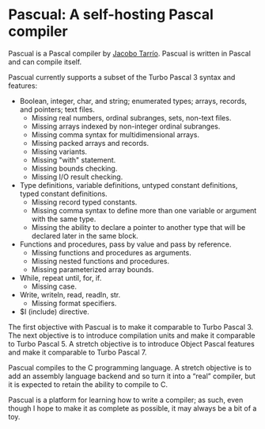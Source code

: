 # Pascual: A self-hosting Pascal compiler

Pascual is a Pascal compiler by [Jacobo Tarrío](https://jacobo.tarrio.org). Pascual is written in Pascal and can compile itself.

Pascual currently supports a subset of the Turbo Pascal 3 syntax and features:

* Boolean, integer, char, and string; enumerated types; arrays, records, and pointers; text files.
    * Missing real numbers, ordinal subranges, sets, non-text files.
    * Missing arrays indexed by non-integer ordinal subranges.
    * Missing comma syntax for multidimensional arrays.
    * Missing packed arrays and records.
    * Missing variants.
    * Missing "with" statement.
    * Missing bounds checking.
    * Missing I/O result checking.
* Type definitions, variable definitions, untyped constant definitions, typed constant definitions.
    * Missing record typed constants.
    * Missing comma syntax to define more than one variable or argument with the same type.
    * Missing the ability to declare a pointer to another type that will be declared later in the same block.
* Functions and procedures, pass by value and pass by reference.
    * Missing functions and procedures as arguments.
    * Missing nested functions and procedures.
    * Missing parameterized array bounds.
* While, repeat until, for, if.
    * Missing case.
* Write, writeln, read, readln, str.
    * Missing format specifiers.
* $I (include) directive.

The first objective with Pascual is to make it comparable to Turbo Pascal 3. The next objective is to introduce compilation units and make it comparable to Turbo Pascal 5. A stretch objective is to introduce Object Pascal features and make it comparable to Turbo Pascal 7.

Pascual compiles to the C programming language. A stretch objective is to add an assembly language backend and so turn it into a “real” compiler, but it is expected to retain the ability to compile to C.

Pascual is a platform for learning how to write a compiler; as such, even though I hope to make it as complete as possible, it may always be a bit of a toy.

